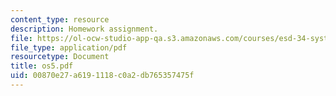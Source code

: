 ```yaml
---
content_type: resource
description: Homework assignment.
file: https://ol-ocw-studio-app-qa.s3.amazonaws.com/courses/esd-34-system-architecture-january-iap-2007/00870e27a6191118c0a2db765357475f_os5.pdf
file_type: application/pdf
resourcetype: Document
title: os5.pdf
uid: 00870e27-a619-1118-c0a2-db765357475f
---
```

